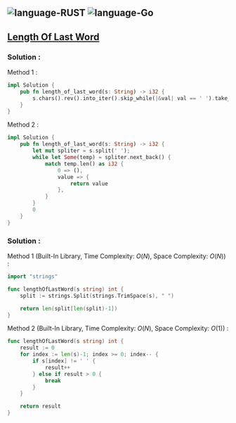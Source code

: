 ![language-RUST](https://img.shields.io/badge/RUST-8d4004?style=for-the-badge&logo=RUST)
![language-Go](https://img.shields.io/badge/Go-00add8?style=for-the-badge&logo=GO&logoColor=white)
---

## [Length Of Last Word](https://leetcode.com/problems/length-of-last-word)

### Solution :

Method 1 :
```rust
impl Solution {
    pub fn length_of_last_word(s: String) -> i32 {
        s.chars().rev().into_iter().skip_while(|&val| val == ' ').take_while(|&val| val != ' ').collect::<String>().len() as i32
    }
}
```

Method 2 :
```rust
impl Solution {
    pub fn length_of_last_word(s: String) -> i32 {
        let mut spliter = s.split(' ');
        while let Some(temp) = spliter.next_back() {
            match temp.len() as i32 {
                0 => (),
                value => {
                    return value
                },
            }
        }
        0
    }
}
```

### Solution :

Method 1 (Built-In Library, Time Complexity: $O(N)$, Space Complexity: $O(N)$) :
```go
import "strings"

func lengthOfLastWord(s string) int {
    split := strings.Split(strings.TrimSpace(s), " ")

    return len(split[len(split)-1])
}
```

Method 2 (Built-In Library, Time Complexity: $O(N)$, Space Complexity: $O(1)$) :
```go
func lengthOfLastWord(s string) int {
    result := 0
    for index := len(s)-1; index >= 0; index-- {
        if s[index] != ' ' {
            result++
        } else if result > 0 {
            break
        }
    }

    return result
}
```
